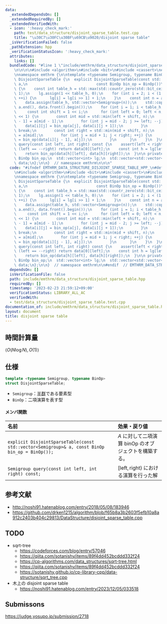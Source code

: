 ```yaml
---
data:
  _extendedDependsOn: []
  _extendedRequiredBy: []
  _extendedVerifiedWith:
  - icon: ':heavy_check_mark:'
    path: test/data_structure/disjoint_sparse_table.test.cpp
    title: "\u30C7\u30FC\u30BF\u69CB\u9020/disjoint sparse table"
  _isVerificationFailed: false
  _pathExtension: hpp
  _verificationStatusIcon: ':heavy_check_mark:'
  attributes:
    links: []
  bundledCode: "#line 1 \"include/emthrm/data_structure/disjoint_sparse_table.hpp\"\
    \n\n\n\n#include <algorithm>\n#include <bit>\n#include <cassert>\n#include <vector>\n\
    \nnamespace emthrm {\n\ntemplate <typename Semigroup, typename BinOp>\nstruct\
    \ DisjointSparseTable {\n  explicit DisjointSparseTable(const std::vector<Semigroup>&\
    \ a,\n                               const BinOp bin_op = BinOp())\n      : bin_op(bin_op)\
    \ {\n    const int table_h = std::max(std::countr_zero(std::bit_ceil(a.size())),\
    \ 1);\n    lg.assign(1 << table_h, 0);\n    for (int i = 2; i < (1 << table_h);\
    \ ++i) {\n      lg[i] = lg[i >> 1] + 1;\n    }\n    const int n = a.size();\n\
    \    data.assign(table_h, std::vector<Semigroup>(n));\n    std::copy(a.begin(),\
    \ a.end(), data.front().begin());\n    for (int i = 1; i < table_h; ++i) {\n \
    \     const int shift = 1 << i;\n      for (int left = 0; left < n; left += shift\
    \ << 1) {\n        const int mid = std::min(left + shift, n);\n        data[i][mid\
    \ - 1] = a[mid - 1];\n        for (int j = mid - 2; j >= left; --j) {\n      \
    \    data[i][j] = bin_op(a[j], data[i][j + 1]);\n        }\n        if (n <= mid)\
    \ break;\n        const int right = std::min(mid + shift, n);\n        data[i][mid]\
    \ = a[mid];\n        for (int j = mid + 1; j < right; ++j) {\n          data[i][j]\
    \ = bin_op(data[i][j - 1], a[j]);\n        }\n      }\n    }\n  }\n\n  Semigroup\
    \ query(const int left, int right) const {\n    assert(left < right);\n    if\
    \ (left == --right) return data[0][left];\n    const int h = lg[left ^ right];\n\
    \    return bin_op(data[h][left], data[h][right]);\n  }\n\n private:\n  const\
    \ BinOp bin_op;\n  std::vector<int> lg;\n  std::vector<std::vector<Semigroup>>\
    \ data;\n};\n\n}  // namespace emthrm\n\n\n"
  code: "#ifndef EMTHRM_DATA_STRUCTURE_DISJOINT_SPARSE_TABLE_HPP_\n#define EMTHRM_DATA_STRUCTURE_DISJOINT_SPARSE_TABLE_HPP_\n\
    \n#include <algorithm>\n#include <bit>\n#include <cassert>\n#include <vector>\n\
    \nnamespace emthrm {\n\ntemplate <typename Semigroup, typename BinOp>\nstruct\
    \ DisjointSparseTable {\n  explicit DisjointSparseTable(const std::vector<Semigroup>&\
    \ a,\n                               const BinOp bin_op = BinOp())\n      : bin_op(bin_op)\
    \ {\n    const int table_h = std::max(std::countr_zero(std::bit_ceil(a.size())),\
    \ 1);\n    lg.assign(1 << table_h, 0);\n    for (int i = 2; i < (1 << table_h);\
    \ ++i) {\n      lg[i] = lg[i >> 1] + 1;\n    }\n    const int n = a.size();\n\
    \    data.assign(table_h, std::vector<Semigroup>(n));\n    std::copy(a.begin(),\
    \ a.end(), data.front().begin());\n    for (int i = 1; i < table_h; ++i) {\n \
    \     const int shift = 1 << i;\n      for (int left = 0; left < n; left += shift\
    \ << 1) {\n        const int mid = std::min(left + shift, n);\n        data[i][mid\
    \ - 1] = a[mid - 1];\n        for (int j = mid - 2; j >= left; --j) {\n      \
    \    data[i][j] = bin_op(a[j], data[i][j + 1]);\n        }\n        if (n <= mid)\
    \ break;\n        const int right = std::min(mid + shift, n);\n        data[i][mid]\
    \ = a[mid];\n        for (int j = mid + 1; j < right; ++j) {\n          data[i][j]\
    \ = bin_op(data[i][j - 1], a[j]);\n        }\n      }\n    }\n  }\n\n  Semigroup\
    \ query(const int left, int right) const {\n    assert(left < right);\n    if\
    \ (left == --right) return data[0][left];\n    const int h = lg[left ^ right];\n\
    \    return bin_op(data[h][left], data[h][right]);\n  }\n\n private:\n  const\
    \ BinOp bin_op;\n  std::vector<int> lg;\n  std::vector<std::vector<Semigroup>>\
    \ data;\n};\n\n}  // namespace emthrm\n\n#endif  // EMTHRM_DATA_STRUCTURE_DISJOINT_SPARSE_TABLE_HPP_\n"
  dependsOn: []
  isVerificationFile: false
  path: include/emthrm/data_structure/disjoint_sparse_table.hpp
  requiredBy: []
  timestamp: '2023-02-23 21:59:12+09:00'
  verificationStatus: LIBRARY_ALL_AC
  verifiedWith:
  - test/data_structure/disjoint_sparse_table.test.cpp
documentation_of: include/emthrm/data_structure/disjoint_sparse_table.hpp
layout: document
title: disjoint sparse table
---
```



## 時間計算量

$\langle O(N\log{N}), O(1) \rangle$


## 仕様

```cpp
template <typename Semigroup, typename BinOp>
struct DisjointSparseTable;
```

- `Semigroup`：[半群](../../.verify-helper/docs/static/algebraic_structure.md)である要素型
- `BinOp`：二項演算を表す型

#### メンバ関数

|名前|効果・戻り値|
|:--|:--|
|`explicit DisjointSparseTable(const std::vector<Semigroup>& a, const BinOp bin_op = BinOp());`|$A$ に対して二項演算 $\mathrm{binOp}$ のオブジェクトを構築する。|
|`Semigroup query(const int left, int right) const;`|$\lbrack \mathrm{left}, \mathrm{right})$ における演算を行った解|


## 参考文献

- http://noshi91.hatenablog.com/entry/2018/05/08/183946
- https://github.com/drken1215/algorithm/blob/f65b8a3b2603f5efb10a8a912c2403b404c29813/DataStructure/disjoint_sparse_table.cpp


## TODO

- sqrt-tree
  - https://codeforces.com/blog/entry/57046
  - https://qiita.com/sotanishy/items/89f4dd452bcddd332f24
  - https://cp-algorithms.com/data_structures/sqrt-tree.html
  - https://qiita.com/sotanishy/items/89f4dd452bcddd332f24
  - https://sotanishy.github.io/cp-library-cpp/data-structure/sqrt_tree.cpp
- 木上の disjoint sparse table
  - https://noshi91.hatenablog.com/entry/2023/12/05/033518


## Submissons

https://judge.yosupo.jp/submission/2718
